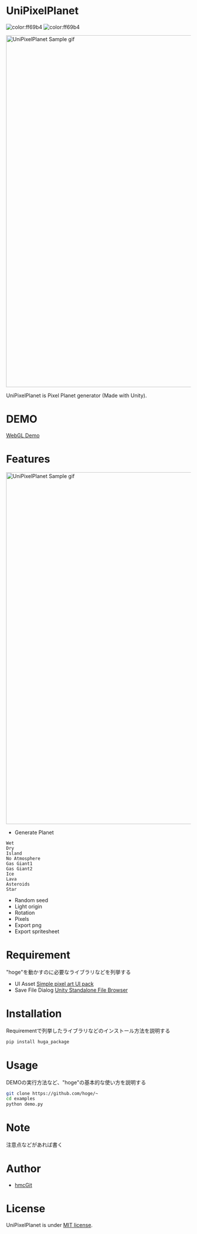 # UniPixelPlanet
![color:ff69b4](https://img.shields.io/badge/licence-MIT-blue)
![color:ff69b4](https://img.shields.io/badge/shader-URP-green)

<img src="https://raw.githubusercontent.com/hmcGit/UniPixelPlanet/master/unipp.gif" width="960" alt="UniPixelPlanet Sample gif">

UniPixelPlanet is Pixel Planet generator (Made with Unity).



# DEMO
 
 [WebGL Demo](https://hmcgit.github.io/UniPixelPlanetWebGLDemo/)
 
# Features
 
<img src="https://user-images.githubusercontent.com/7788005/110446476-8d91ea80-8102-11eb-8c4a-f1ff1f1b6ff4.gif" width="960" alt="UniPixelPlanet Sample gif">
 
* Generate Planet 
 ```
 Wet
 Dry
 Island
 No Atmosphere
 Gas Giant1
 Gas Giant2
 Ice
 Lava
 Asteroids
 Star
 ```
* Random seed
* Light origin
* Rotation
* Pixels
* Export png 
* Export spritesheet

# Requirement
 
"hoge"を動かすのに必要なライブラリなどを列挙する
 
* UI Asset [Simple pixel art UI pack](https://kobliznik.itch.io/pixel-ui-pack)
* Save File Dialog [Unity Standalone File Browser](https://github.com/gkngkc/UnityStandaloneFileBrowser)
 
# Installation
 
Requirementで列挙したライブラリなどのインストール方法を説明する
 
```bash
pip install huga_package
```
 
# Usage
 
DEMOの実行方法など、"hoge"の基本的な使い方を説明する
 
```bash
git clone https://github.com/hoge/~
cd examples
python demo.py
```
 
# Note
 

注意点などがあれば書く
 
# Author

* [hmcGit](https://github.com/hmcGit)
 
# License
 
UniPixelPlanet is under [MIT license](https://en.wikipedia.org/wiki/MIT_License).
